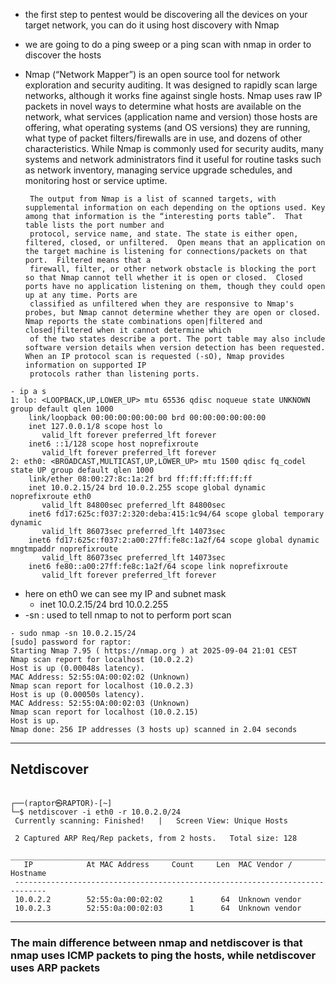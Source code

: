 - the first step to pentest would be discovering all the devices on your target network, you can do it using host discovery with Nmap
- we are going to do a ping sweep or a ping scan with nmap in order to discover the hosts
- Nmap (“Network Mapper”) is an open source tool for network exploration and security auditing. It was designed to rapidly scan large networks, although it works fine against single hosts. Nmap uses raw IP packets in novel ways to determine what hosts are available on the network, what services (application name and version) those hosts are offering, what operating systems (and OS versions) they are running, what type of packet filters/firewalls are
       in use, and dozens of other characteristics. While Nmap is commonly used for security audits, many systems and network administrators find it useful for routine tasks such as network inventory, managing service upgrade
       schedules, and monitoring host or service uptime.

       The output from Nmap is a list of scanned targets, with supplemental information on each depending on the options used. Key among that information is the “interesting ports table”.  That table lists the port number and
       protocol, service name, and state. The state is either open, filtered, closed, or unfiltered.  Open means that an application on the target machine is listening for connections/packets on that port.  Filtered means that a
       firewall, filter, or other network obstacle is blocking the port so that Nmap cannot tell whether it is open or closed.  Closed ports have no application listening on them, though they could open up at any time. Ports are
       classified as unfiltered when they are responsive to Nmap's probes, but Nmap cannot determine whether they are open or closed. Nmap reports the state combinations open|filtered and closed|filtered when it cannot determine which
       of the two states describe a port. The port table may also include software version details when version detection has been requested. When an IP protocol scan is requested (-sO), Nmap provides information on supported IP
       protocols rather than listening ports.

```
- ip a s
1: lo: <LOOPBACK,UP,LOWER_UP> mtu 65536 qdisc noqueue state UNKNOWN group default qlen 1000
    link/loopback 00:00:00:00:00:00 brd 00:00:00:00:00:00
    inet 127.0.0.1/8 scope host lo
       valid_lft forever preferred_lft forever
    inet6 ::1/128 scope host noprefixroute 
       valid_lft forever preferred_lft forever
2: eth0: <BROADCAST,MULTICAST,UP,LOWER_UP> mtu 1500 qdisc fq_codel state UP group default qlen 1000
    link/ether 08:00:27:8c:1a:2f brd ff:ff:ff:ff:ff:ff
    inet 10.0.2.15/24 brd 10.0.2.255 scope global dynamic noprefixroute eth0
       valid_lft 84800sec preferred_lft 84800sec
    inet6 fd17:625c:f037:2:320:deba:415:1c94/64 scope global temporary dynamic 
       valid_lft 86073sec preferred_lft 14073sec
    inet6 fd17:625c:f037:2:a00:27ff:fe8c:1a2f/64 scope global dynamic mngtmpaddr noprefixroute 
       valid_lft 86073sec preferred_lft 14073sec
    inet6 fe80::a00:27ff:fe8c:1a2f/64 scope link noprefixroute 
       valid_lft forever preferred_lft forever

```
- here on eth0 we can see my IP and subnet mask
	- inet 10.0.2.15/24 brd 10.0.2.255
- -sn : used to tell nmap to not to perform port scan
```
- sudo nmap -sn 10.0.2.15/24
[sudo] password for raptor: 
Starting Nmap 7.95 ( https://nmap.org ) at 2025-09-04 21:01 CEST
Nmap scan report for localhost (10.0.2.2)
Host is up (0.00048s latency).
MAC Address: 52:55:0A:00:02:02 (Unknown)
Nmap scan report for localhost (10.0.2.3)
Host is up (0.00050s latency).
MAC Address: 52:55:0A:00:02:03 (Unknown)
Nmap scan report for localhost (10.0.2.15)
Host is up.
Nmap done: 256 IP addresses (3 hosts up) scanned in 2.04 seconds

```
----
## Netdiscover
```
                                                                                                                                                                                                                                           
┌──(raptor㉿RAPTOR)-[~]
└─$ netdiscover -i eth0 -r 10.0.2.0/24 
 Currently scanning: Finished!   |   Screen View: Unique Hosts                                                                                                                                                                            
                                                                                                                                                                                                                                          
 2 Captured ARP Req/Rep packets, from 2 hosts.   Total size: 128                                                                                                                                                                          
 _____________________________________________________________________________
   IP            At MAC Address     Count     Len  MAC Vendor / Hostname      
 -----------------------------------------------------------------------------
 10.0.2.2        52:55:0a:00:02:02      1      64  Unknown vendor                                                                                                                                                                         
 10.0.2.3        52:55:0a:00:02:03      1      64  Unknown vendor    
```

---
### The main difference between nmap and netdiscover is that nmap uses ICMP packets to ping the hosts, while netdiscover uses ARP packets
